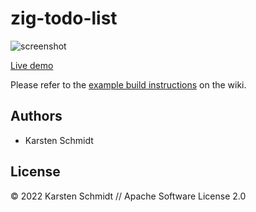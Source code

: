 # zig-todo-list

![screenshot](https://raw.githubusercontent.com/thi-ng/umbrella/develop/assets/examples/zig-todo-list.png)

[Live demo](http://demo.thi.ng/umbrella/zig-todo-list/)

Please refer to the [example build instructions](https://github.com/thi-ng/umbrella/wiki/Example-build-instructions) on the wiki.

## Authors

- Karsten Schmidt

## License

&copy; 2022 Karsten Schmidt // Apache Software License 2.0
